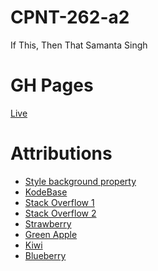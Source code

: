 # CPNT-262-a2
If This, Then That
Samanta Singh

# GH Pages
[Live](https://samantasingh.github.io/cpnt262-a2/)

# Attributions

- [Style background property](https://www.w3schools.com/JSREF/prop_style_background.asp)
- [KodeBase](https://youtu.be/E6J2fosujWQ)
- [Stack Overflow 1](https://stackoverflow.com/questions/66531821/accessing-a-value-from-a-dropdown-menu-in-javascript)
- [Stack Overflow 2](https://stackoverflow.com/questions/1085801/get-selected-value-in-dropdown-list-using-javascript)
- [Strawberry](https://www.pexels.com/photo/70746/)
- [Green Apple](https://www.pexels.com/photo/693794/)
- [Kiwi](https://www.pexels.com/photo/867349/)
- [Blueberry](https://www.pexels.com/photo/1153655/)


